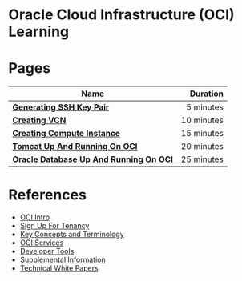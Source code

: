 # Oracle Cloud Infrastructure (OCI) Learning 






# Pages
|    **Name**   | **Duration** |
| ------------- |-----:|
|[**Generating SSH Key Pair**](GeneratingSshKey.md)|5 minutes|
|[**Creating VCN**](CreatingVCN.md)|10 minutes|
|[**Creating Compute Instance**](CreatingComputeInstance.md)|15 minutes|
|[**Tomcat Up And Running On OCI**](TomcatUpAndRunningOnOCI.md)|20 minutes|
|[**Oracle Database Up And Running On OCI**](OracleDatabaseUpAndRunningOnOCI.md)|25 minutes|


# References
* [OCI Intro](https://docs.cloud.oracle.com/iaas/Content/GSG/Concepts/baremetalintro.htm)
* [Sign Up For Tenancy](https://docs.cloud.oracle.com/iaas/Content/GSG/Concepts/settinguptenancy.htm?tocpath=Getting%20Started%7C_____14#two)
* [Key Concepts and Terminology](https://docs.cloud.oracle.com/iaas/Content/GSG/Concepts/concepts.htm?tocpath=Getting%20Started%7C_____1)
* [OCI Services](https://docs.cloud.oracle.com/iaas/Content/services.htm)
* [Developer Tools](https://docs.cloud.oracle.com/iaas/Content/devtoolshome.htm)
* [Supplemental Information](https://docs.cloud.oracle.com/iaas/Content/General/Reference/more.htm)
* [Technical White Papers](https://docs.cloud.oracle.com/iaas/Content/General/Reference/aqswhitepapers.htm)